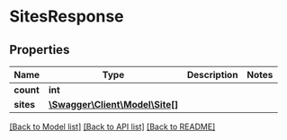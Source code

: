 # SitesResponse

## Properties
Name | Type | Description | Notes
------------ | ------------- | ------------- | -------------
**count** | **int** |  | 
**sites** | [**\Swagger\Client\Model\Site[]**](Site.md) |  | 

[[Back to Model list]](../README.md#documentation-for-models) [[Back to API list]](../README.md#documentation-for-api-endpoints) [[Back to README]](../README.md)


